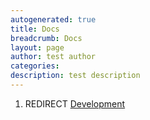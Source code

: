 ```yaml
---
autogenerated: true
title: Docs
breadcrumb: Docs
layout: page
author: test author
categories: 
description: test description
---
```


1.  REDIRECT [Development](Development "wikilink")
